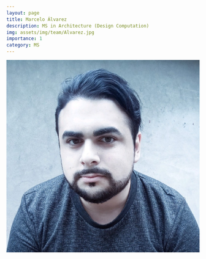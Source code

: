 ```yaml
---
layout: page
title: Marcelo Álvarez
description: MS in Architecture (Design Computation)
img: assets/img/team/Alvarez.jpg
importance: 1
category: MS
---
```


<div class="profile mb-3"> 
<img src="/assets/img/team/Alvarez.jpg" class="img-fluid z-depth-1 rounded"/>
</div>